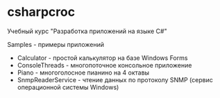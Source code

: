 # csharpcroc
Учебный курс "Разработка приложений на языке C#"

Samples - примеры приложений
*	Calculator - простой калькулятор на базе Windows Forms
*	ConsoleThreads - многопоточное консольное приложение
*	Piano - многоголосное пианино на 4 октавы
*	SnmpReaderService - чтение данных по протоколу SNMP (сервис операционной системы Windows)

